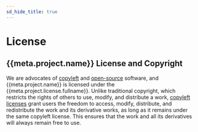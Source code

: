 ```yaml
---
sd_hide_title: true
---
```

# License

## {{meta.project.name}} License and Copyright
We are advocates of [copyleft](https://copyleft.org/) and [open-source](https://opensource.org/) software, 
and {{meta.project.name}} is licensed under the {{meta.project.license.fullname}}. 
Unlike traditional copyright, which restricts the rights of others to use, modify, 
and distribute a work, [copyleft licenses](https://choosealicense.com/licenses/) grant users the freedom to access, modify, 
distribute, and redistribute the work and its derivative works, as long as it remains
under the same copyleft license. This ensures that the work and all its derivatives
will always remain free to use.